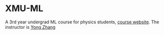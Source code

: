 # XMU-ML
A 3rd year undergrad ML course for physics students, [course website](http://121.192.177.201/course/machine_learning/guide_2021). The instructor is [Yong Zhang](https://phys.xmu.edu.cn/info/1028/1208.htm)
